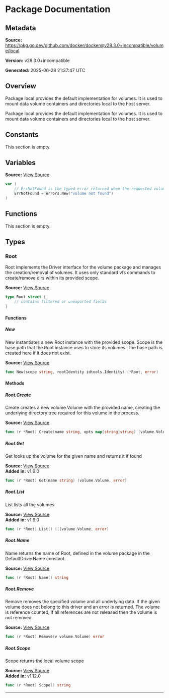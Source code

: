 # Package Documentation

## Metadata

**Source:** https://pkg.go.dev/github.com/docker/docker@v28.3.0+incompatible/volume/local

**Version:** v28.3.0+incompatible

**Generated:** 2025-06-28 21:37:47 UTC

## Overview

Package local provides the default implementation for volumes. It
is used to mount data volume containers and directories local to
the host server.

Package local provides the default implementation for volumes. It
is used to mount data volume containers and directories local to
the host server.


## Constants

This section is empty.

## Variables

**Source:** [View Source](https://github.com/docker/docker/blob/v28.3.0/volume/local/local.go#L35)

```go
var (
	// ErrNotFound is the typed error returned when the requested volume name can't be found
	ErrNotFound = errors.New("volume not found")
)
```

## Functions

This section is empty.

## Types

### Root

Root implements the Driver interface for the volume package and
manages the creation/removal of volumes. It uses only standard vfs
commands to create/remove dirs within its provided scope.

**Source:** [View Source](https://github.com/docker/docker/blob/v28.3.0/volume/local/local.go#L110)  

```go
type Root struct {
	// contains filtered or unexported fields
}
```

#### Functions

##### New

New instantiates a new Root instance with the provided scope. Scope
is the base path that the Root instance uses to store its
volumes. The base path is created here if it does not exist.

**Source:** [View Source](https://github.com/docker/docker/blob/v28.3.0/volume/local/local.go#L54)  

```go
func New(scope string, rootIdentity idtools.Identity) (*Root, error)
```

#### Methods

##### Root.Create

Create creates a new volume.Volume with the provided name, creating
the underlying directory tree required for this volume in the
process.

**Source:** [View Source](https://github.com/docker/docker/blob/v28.3.0/volume/local/local.go#L138)  

```go
func (r *Root) Create(name string, opts map[string]string) (volume.Volume, error)
```

##### Root.Get

Get looks up the volume for the given name and returns it if found

**Source:** [View Source](https://github.com/docker/docker/blob/v28.3.0/volume/local/local.go#L242)  
**Added in:** v1.9.0

```go
func (r *Root) Get(name string) (volume.Volume, error)
```

##### Root.List

List lists all the volumes

**Source:** [View Source](https://github.com/docker/docker/blob/v28.3.0/volume/local/local.go#L120)  
**Added in:** v1.9.0

```go
func (r *Root) List() ([]volume.Volume, error)
```

##### Root.Name

Name returns the name of Root, defined in the volume package in the DefaultDriverName constant.

**Source:** [View Source](https://github.com/docker/docker/blob/v28.3.0/volume/local/local.go#L131)  

```go
func (r *Root) Name() string
```

##### Root.Remove

Remove removes the specified volume and all underlying data. If the
given volume does not belong to this driver and an error is
returned. The volume is reference counted, if all references are
not released then the volume is not removed.

**Source:** [View Source](https://github.com/docker/docker/blob/v28.3.0/volume/local/local.go#L191)  

```go
func (r *Root) Remove(v volume.Volume) error
```

##### Root.Scope

Scope returns the local volume scope

**Source:** [View Source](https://github.com/docker/docker/blob/v28.3.0/volume/local/local.go#L253)  
**Added in:** v1.12.0

```go
func (r *Root) Scope() string
```

---

